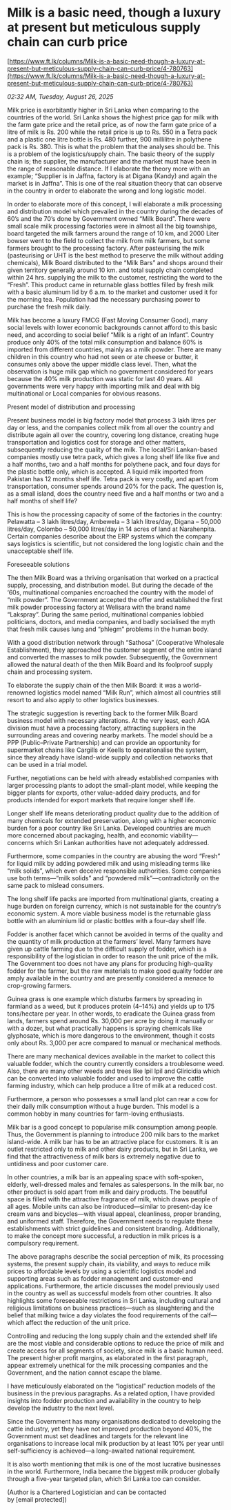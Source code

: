 # Milk is a basic need, though a luxury at present but meticulous supply chain can curb price

[https://www.ft.lk/columns/Milk-is-a-basic-need-though-a-luxury-at-present-but-meticulous-supply-chain-can-curb-price/4-780763](https://www.ft.lk/columns/Milk-is-a-basic-need-though-a-luxury-at-present-but-meticulous-supply-chain-can-curb-price/4-780763)

*02:32 AM, Tuesday, August 26, 2025*

Milk price is exorbitantly higher in Sri Lanka when comparing to the countries of the world. Sri Lanka shows the highest price gap for milk with the farm gate price and the retail price, as of now the farm gate price of a litre of milk is Rs. 200 while the retail price is up to Rs. 550 in a Tetra pack and a plastic one litre bottle is Rs. 480 further, 900 millilitre in polythene pack is Rs. 380. This is what the problem that the analyses should be. This is a problem of the logistics/supply chain. The basic theory of the supply chain is; the supplier, the manufacturer and the market must have been in the range of reasonable distance. If I elaborate the theory more with an example; “Supplier is in Jaffna, factory is at Digana (Kandy) and again the market is in Jaffna”. This is one of the real situation theory that can observe in the country in order to elaborate the wrong and long logistic model.

In order to elaborate more of this concept, I will elaborate a milk processing and distribution model which prevailed in the country during the decades of 60’s and the 70’s done by Government owned “Milk Board”. There were small scale milk processing factories were in almost all the big townships, board targeted the milk farmers around the range of 10 km, and 2000 Liter bowser went to the field to collect the milk from milk farmers, but some farmers brought to the processing factory. After pasteurising the milk (pasteurising or UHT is the best method to preserve the milk without adding chemicals), Milk Board distributed to the “Milk Bars” and shops around their given territory generally around 10 km. and total supply chain completed within 24 hrs. supplying the milk to the customer, restricting the word to the “Fresh”. This product came in returnable glass bottles filled by fresh milk with a basic aluminum lid by 6 a.m. to the market and customer used it for the morning tea. Population had the necessary purchasing power to purchase the fresh milk daily.

Milk has become a luxury FMCG (Fast Moving Consumer Good), many social levels with lower economic backgrounds cannot afford to this basic need, and according to social belief “Milk is a right of an Infant”. Country produce only 40% of the total milk consumption and balance 60% is imported from different countries, mainly as a milk powder. There are many children in this country who had not seen or ate cheese or butter, it consumes only above the upper middle class level. Then, what the observation is huge milk gap which no government considered for years because the 40% milk production was static for last 40 years. All governments were very happy with importing milk and deal with big multinational or Local companies for obvious reasons.

Present model of distribution and processing

Present business model is big factory model that process 3 lakh litres per day or less, and the companies collect milk from all over the country and distribute again all over the country, covering long distance, creating huge transportation and logistics cost for storage and other matters, subsequently reducing the quality of the milk. The local/Sri Lankan-based companies mostly use tetra pack, which gives a long shelf life like five and a half months, two and a half months for polythene pack, and four days for the plastic bottle only, which is accepted. A liquid milk imported from Pakistan has 12 months shelf life. Tetra pack is very costly, and apart from transportation, consumer spends around 20% for the pack. The question is, as a small island, does the country need five and a half months or two and a half months of shelf life?

This is how the processing capacity of some of the factories in the country: Pelawatta – 3 lakh litres/day, Ambewela – 3 lakh litres/day, Digana – 50,000 litres/day, Colombo – 50,000 litres/day in 14 acres of land at Narahenpita. Certain companies describe about the ERP systems which the company says logistics is scientific, but not considered the long logistic chain and the unacceptable shelf life.

Foreseeable solutions

The then Milk Board was a thriving organisation that worked on a practical supply, processing, and distribution model. But during the decade of the ‘60s, multinational companies encroached the country with the model of “milk powder”. The Government accepted the offer and established the first milk powder processing factory at Welisara with the brand name “Lakspray”. During the same period, multinational companies lobbied politicians, doctors, and media companies, and badly socialised the myth that fresh milk causes lung and “phlegm” problems in the human body.

With a good distribution network through “Sathosa” (Cooperative Wholesale Establishment), they approached the customer segment of the entire island and converted the masses to milk powder. Subsequently, the Government allowed the natural death of the then Milk Board and its foolproof supply chain and processing system.

To elaborate the supply chain of the then Milk Board: it was a world-renowned logistics model named “Milk Run”, which almost all countries still resort to and also apply to other logistics businesses.

The strategic suggestion is reverting back to the former Milk Board business model with necessary alterations. At the very least, each AGA division must have a processing factory, attracting suppliers in the surrounding areas and covering nearby markets. The model should be a PPP (Public–Private Partnership) and can provide an opportunity for supermarket chains like Cargills or Keells to operationalise the system, since they already have island-wide supply and collection networks that can be used in a trial model.

Further, negotiations can be held with already established companies with larger processing plants to adopt the small-plant model, while keeping the bigger plants for exports, other value-added dairy products, and for products intended for export markets that require longer shelf life.

Longer shelf life means deteriorating product quality due to the addition of many chemicals for extended preservation, along with a higher economic burden for a poor country like Sri Lanka. Developed countries are much more concerned about packaging, health, and economic viability—concerns which Sri Lankan authorities have not adequately addressed.

Furthermore, some companies in the country are abusing the word “Fresh” for liquid milk by adding powdered milk and using misleading terms like “milk solids”, which even deceive responsible authorities. Some companies use both terms—“milk solids” and “powdered milk”—contradictorily on the same pack to mislead consumers.

The long shelf life packs are imported from multinational giants, creating a huge burden on foreign currency, which is not sustainable for the country’s economic system. A more viable business model is the returnable glass bottle with an aluminium lid or plastic bottles with a four-day shelf life.

Fodder is another facet which cannot be avoided in terms of the quality and the quantity of milk production at the farmers’ level. Many farmers have given up cattle farming due to the difficult supply of fodder, which is a responsibility of the logistician in order to reason the unit price of the milk. The Government too does not have any plans for producing high-quality fodder for the farmer, but the raw materials to make good quality fodder are amply available in the country and are presently considered a menace to crop-growing farmers.

Guinea grass is one example which disturbs farmers by spreading in farmland as a weed, but it produces protein (4–14%) and yields up to 175 tons/hectare per year. In other words, to eradicate the Guinea grass from lands, farmers spend around Rs. 30,000 per acre by doing it manually or with a dozer, but what practically happens is spraying chemicals like glyphosate, which is more dangerous to the environment, though it costs only about Rs. 3,000 per acre compared to manual or mechanical methods.

There are many mechanical devices available in the market to collect this valuable fodder, which the country currently considers a troublesome weed. Also, there are many other weeds and trees like Ipil Ipil and Gliricidia which can be converted into valuable fodder and used to improve the cattle farming industry, which can help produce a litre of milk at a reduced cost.

Furthermore, a person who possesses a small land plot can rear a cow for their daily milk consumption without a huge burden. This model is a common hobby in many countries for farm-loving enthusiasts.

Milk bar is a good concept to popularise milk consumption among people. Thus, the Government is planning to introduce 200 milk bars to the market island-wide. A milk bar has to be an attractive place for customers. It is an outlet restricted only to milk and other dairy products, but in Sri Lanka, we find that the attractiveness of milk bars is extremely negative due to untidiness and poor customer care.

In other countries, a milk bar is an appealing space with soft-spoken, elderly, well-dressed males and females as salespersons. In the milk bar, no other product is sold apart from milk and dairy products. The beautiful space is filled with the attractive fragrance of milk, which draws people of all ages. Mobile units can also be introduced—similar to present-day ice cream vans and bicycles—with visual appeal, cleanliness, proper branding, and uniformed staff. Therefore, the Government needs to regulate these establishments with strict guidelines and consistent branding. Additionally, to make the concept more successful, a reduction in milk prices is a compulsory requirement.

The above paragraphs describe the social perception of milk, its processing systems, the present supply chain, its viability, and ways to reduce milk prices to affordable levels by using a scientific logistics model and supporting areas such as fodder management and customer-end applications. Furthermore, the article discusses the model previously used in the country as well as successful models from other countries. It also highlights some foreseeable restrictions in Sri Lanka, including cultural and religious limitations on business practices—such as slaughtering and the belief that milking twice a day violates the food requirements of the calf—which affect the reduction of the unit price.

Controlling and reducing the long supply chain and the extended shelf life are the most viable and considerable options to reduce the price of milk and create access for all segments of society, since milk is a basic human need. The present higher profit margins, as elaborated in the first paragraph, appear extremely unethical for the milk processing companies and the Government, and the nation cannot escape the blame.

I have meticulously elaborated on the “logistical” reduction models of the business in the previous paragraphs. As a related option, I have provided insights into fodder production and availability in the country to help develop the industry to the next level.

Since the Government has many organisations dedicated to developing the cattle industry, yet they have not improved production beyond 40%, the Government must set deadlines and targets for the relevant line organisations to increase local milk production by at least 10% per year until self-sufficiency is achieved—a long-awaited national requirement.

It is also worth mentioning that milk is one of the most lucrative businesses in the world. Furthermore, India became the biggest milk producer globally through a five-year targeted plan, which Sri Lanka too can consider.

(Author is a Chartered Logistician and can be contacted by [email protected])

